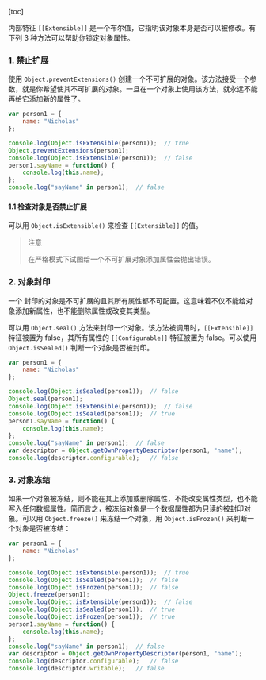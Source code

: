 [toc]

内部特征 `[[Extensible]]` 是一个布尔值，它指明该对象本身是否可以被修改。有下列 3 种方法可以帮助你锁定对象属性。

### 1. 禁止扩展

使用 `Object.preventExtensions()` 创建一个不可扩展的对象。该方法接受一个参数，就是你希望使其不可扩展的对象。一旦在一个对象上使用该方法，就永远不能再给它添加新的属性了。

```js
var person1 = {
    name: "Nicholas"
};

console.log(Object.isExtensible(person1));  // true
Object.preventExtensions(person1); 
console.log(Object.isExtensible(person1));  // false
person1.sayName = function() {
    console.log(this.name);
};
console.log("sayName" in person1);  // false
```

#### 1.1 检查对象是否禁止扩展

可以用 `Object.isExtensible()` 来检查 `[[Extensible]]` 的值。

> 注意
>
> 在严格模式下试图给一个不可扩展对象添加属性会抛出错误。

### 2. 对象封印

一个 封印的对象是不可扩展的且其所有属性都不可配置。这意味着不仅不能给对象添加新属性，也不能删除属性或改变其类型。

可以用 `Object.seal()` 方法来封印一个对象。该方法被调用时，`[[Extensible]]` 特征被置为 false，其所有属性的 `[[Configurable]]` 特征被置为 false。可以使用 `Object.isSealed()` 判断一个对象是否被封印。

```js
var person1 = {
    name: "Nicholas"
};

console.log(Object.isSealed(person1));  // false
Object.seal(person1); 
console.log(Object.isExtensible(person1));  // false
console.log(Object.isSealed(person1));  // true
person1.sayName = function() {
    console.log(this.name);
};
console.log("sayName" in person1);  // false
var descriptor = Object.getOwnPropertyDescriptor(person1, "name");
console.log(descriptor.configurable);   // false
```

### 3. 对象冻结

如果一个对象被冻结，则不能在其上添加或删除属性，不能改变属性类型，也不能写入任何数据属性。简而言之，被冻结对象是一个数据属性都为只读的被封印对象。可以用 `Object.freeze()` 来冻结一个对象，用 `Object.isFrozen()` 来判断一个对象是否被冻结：

```js
var person1 = {
    name: "Nicholas"
};

console.log(Object.isExtensible(person1));  // true
console.log(Object.isSealed(person1));  // false
console.log(Object.isFrozen(person1));  // false
Object.freeze(person1); 
console.log(Object.isExtensible(person1));  // false
console.log(Object.isSealed(person1));  // true
console.log(Object.isFrozen(person1));  // true
person1.sayName = function() {
    console.log(this.name);
};
console.log("sayName" in person1);  // false
var descriptor = Object.getOwnPropertyDescriptor(person1, "name");
console.log(descriptor.configurable);   // false
console.log(descriptor.writable);   // false
```

